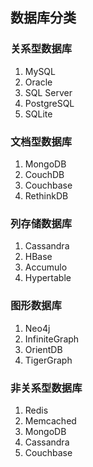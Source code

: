 ## 数据库分类

### 关系型数据库

1. MySQL
2. Oracle
3. SQL Server
4. PostgreSQL
5. SQLite

### 文档型数据库

1. MongoDB
2. CouchDB
3. Couchbase
4. RethinkDB

### 列存储数据库

1. Cassandra
2. HBase
3. Accumulo
4. Hypertable

### 图形数据库

1. Neo4j
2. InfiniteGraph
3. OrientDB
4. TigerGraph

### 非关系型数据库
1. Redis
2. Memcached
3. MongoDB
4. Cassandra
5. Couchbase